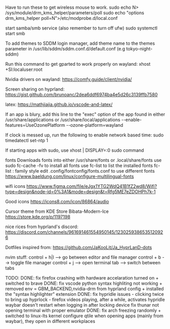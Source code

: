 Have to run these to get wireless mouse to work.
sudo echo N> /sys/module/drm_kms_helper/parameters/poll
sudo echo "options drm_kms_helper poll=N">/etc/modprobe.d/local.conf

start samba/smb service (also remember to turn off ufw)
sudo systemctl start smb

To add themes to SDDM login manager, add theme name to the themes parameter
in /usr/lib/sddm/sddm.conf.d/default.conf (e.g tokyo-night-sddm)

Run this command to get gparted to work properly on wayland:
xhost +SI:localuser:root

Nvidia drivers on wayland: https://comfy.guide/client/nvidia/

Screen sharing on hyprland:
https://gist.github.com/brunoanc/2dea6ddf6974ba4e5d26c3139ffb7580

latex:
https://mathjiajia.github.io/vscode-and-latex/

If an app is blury, add this line to the "exec" option of the app
found in either /usr/share/applications or /usr/share/local/applications
--enable-features=UseOzonePlatform --ozone-platform=wayland

If clock is messed up, run the following to enable network based time:
sudo timedatectl set-ntp 1

If starting apps with sudo, use
xhost | DISPLAY=:0 sudo command

fonts
Downloads fonts into either /usr/share/fonts or .local/share/fonts
use sudo fc-cache -fv to install all fonts
use fc-list to list the installed fonts
    fc-list : family style
edit .config/fontconfig/fonts.conf to use different fonts
https://www.baeldung.com/linux/configure-multilingual-fonts

wifi icons
https://www.figma.com/file/eJgx1YTG2WdQ41B1fZ2wd8/Wifi?type=design&node-id=0%3A1&mode=design&t=Rfg5ME7eZDOHPh7k-1

Good icons
https://icons8.com/icon/86864/audio

Cursor theme from KDE Store
Bibata-Modern-Ice https://store.kde.org/p/1197198

nice rices from hyprland's discord:
https://discord.com/channels/961691461554950145/1230259386535120926

Dotfiles inspired from:
https://github.com/JaKooLit/Ja_HyprLanD-dots

nvim stuff:
control + h|l   --> go between editor and file manager
control + b     --> toggle file manager
control + j     --> open terminal
tab             --> switch between tabs

TODO:
DONE: fix firefox crashing with hardware accelaration turned on
    + switched to brave
DONE: fix vscode python syntax highliting not working
    + removed env = GBM_BACKEND,nvidia-drm from hyprland config
    + installed the "syntax highlighter" extension
DONE:  fix hypridle issues
    - clicking twice to bring up hyprlock
    - firefox videos playing, after a while, activates hypridle
waybar doesn't restart when logging in after locking device
fix thunar not opening terminal with proper emulator
DONE: fix arch freezing randomly
    + switched to linux-lts kernel
configure qtile
when opening apps (mainly from waybar), they open in different workplaces

